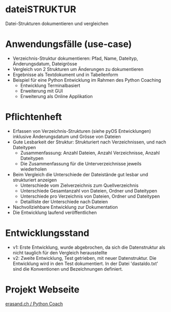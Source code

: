 # dateiSTRUKTUR
Datei-Strukturen dokumentieren und vergleichen

# Anwendungsfälle (use-case)
* Verzeichnis-Struktur dokumentieren: Pfad, Name, Dateityp, Änderungsdatum, Dateigrösse
* Vergleich von 2 Strukturen um Änderungen zu dokumentieren
* Ergebnisse als Textdokument und in Tabellenform
* Beispiel für eine Python Entwicklung im Rahmen des Python Coaching
  * Entwicklung Terminalbasiert
  * Erweiterung mit GUI
  * Erweiterung als Online Applikation

# Pflichtenheft
* Erfassen von Verzeichnis-Strukturen (siehe pyOS Entwicklungen) inklusive Änderungsdatum und Grösse von Dateien
* Gute Lesbarkeit der Struktur: Strukturiert nach Verzeichnissen, und nach Dateitypen
  * Zusammenfassung: Anzahl Dateien, Anzahl Verzeichnisse, Anzahl Dateitypen
  * Die Zusammenfassung für die Unterverzeichnisse jeweils wiederholen
* Beim Vergleich die Unterschiede der Dateistände gut lesbar und strukturiert anzeigen
  * Unterschiede vom Zielverzeichnis zum Quellverzeichnis
  * Unterschiede Gesamtanzahl von Dateien, Ordner und Dateitypen
  * Unterschiede pro Verzeichnis von Dateien, Ordner und Dateitypen
  * Detailliste der Unterschiede nach Dateien
* Nachvollziehbare Entwicklung zur Dokumentation
* Die Entwicklung laufend veröffentlichen

# Entwicklungsstand
* v1: Erste Entwicklung, wurde abgebrochen, da sich die Datenstruktur als nicht tauglich für den Vergleich herausstellte
* v2: Zweite Entwicklung, Test getrieben, mit neuer Datenstruktur. Die Entwicklung wird in den Test dokumentiert. In der Datei 'dastaldo.txt' sind die Konventionen und Bezeichnungen definiert.

# Projekt Webseite
[erasand.ch / Python Coach](https://www.erasand.ch/pycoach)
